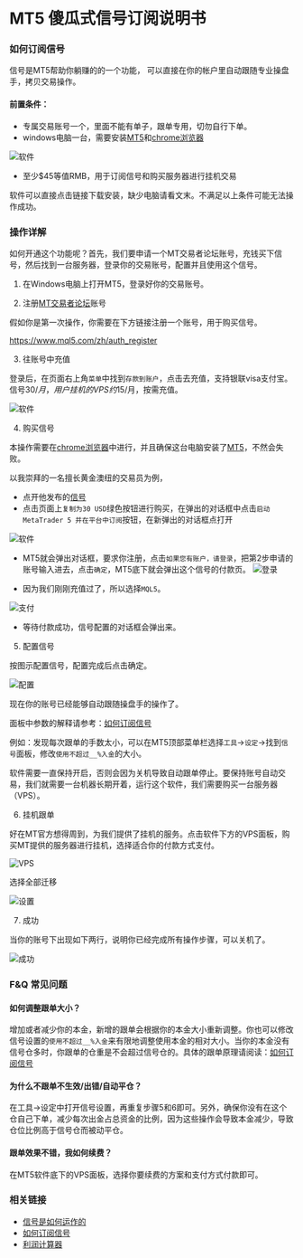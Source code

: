# MT5 傻瓜式信号订阅说明书

### 如何订阅信号
信号是MT5帮助你躺赚的的一个功能， 可以直接在你的帐户里自动跟随专业操盘手，拷贝交易操作。

#### 前置条件：
- 专属交易账号一个，里面不能有单子，跟单专用，切勿自行下单。
- windows电脑一台，需要安装[MT5](https://download.mql5.com/cdn/web/international.capital.markets/mt5/icmarkets5setup.exe)和[chrome浏览器](https://www.google.cn/intl/zh-CN/chrome/)

![软件](/image/software.png)
- 至少$45等值RMB，用于订阅信号和购买服务器进行挂机交易

软件可以直接点击链接下载安装，缺少电脑请看文末。不满足以上条件可能无法操作成功。

### 操作详解
如何开通这个功能呢？首先，我们要申请一个MT交易者论坛账号，充钱买下信号，然后找到一台服务器，登录你的交易账号，配置并且使用这个信号。

1. 在Windows电脑上打开MT5，登录好你的交易账号。

2. 注册[MT交易者论坛](https://www.mql5.com/zh/auth_register)账号

假如你是第一次操作，你需要在下方链接注册一个账号，用于购买信号。

https://www.mql5.com/zh/auth_register

3. 往账号中充值

登录后，在页面右上角`菜单`中找到`存款到账户`，点击去充值，支持银联visa支付宝。
信号$30/月，用户挂机的VPS约$15/月，按需充值。

![软件](/image/deposit.png)

4. 购买信号

本操作需要在[chrome浏览器](https://www.google.cn/intl/zh-CN/chrome/)中进行，并且确保这台电脑安装了[MT5](https://download.mql5.com/cdn/web/international.capital.markets/mt5/icmarkets5setup.exe)，不然会失败。

以我崇拜的一名擅长黄金澳纽的交易员为例，
- 点开他发布的[信号](https://www.mql5.com/zh/signals/676830)
- 点击页面上`复制为30 USD`绿色按钮进行购买，在弹出的对话框中点击`启动MetaTrader 5 并在平台中订阅`按钮，在新弹出的对话框点打开

![软件](/image/subscibe.png)
- MT5就会弹出对话框，要求你注册，点击`如果您有账户，请登录`，把第2步申请的账号输入进去，点击`确定`，MT5底下就会弹出这个信号的付款页。
![登录](/image/signin.png)

- 因为我们刚刚充值过了，所以选择`MQL5`。

![支付](/image/pay.png)
- 等待付款成功，信号配置的对话框会弹出来。

5. 配置信号

按图示配置信号，配置完成后点击确定。

![配置](/image/config.png)


现在你的账号已经能够自动跟随操盘手的操作了。

面板中参数的解释请参考：[如何订阅信号](https://www.metatrader5.com/zh/terminal/help/signals/signal_subscriber)

例如：发现每次跟单的手数太小，可以在MT5顶部菜单栏选择`工具`->`设定`->找到`信号`面板，修改`使用不超过__%入金`的大小。 

软件需要一直保持开启，否则会因为关机导致自动跟单停止。要保持账号自动交易，我们就需要一台机器长期开着，运行这个软件，我们需要购买一台服务器（VPS）。

6. 挂机跟单

好在MT官方想得周到，为我们提供了挂机的服务。点击软件下方的VPS面板，购买MT提供的服务器进行挂机，选择适合你的付款方式支付。

![VPS](/image/vps.png)

选择全部迁移

![设置](/image/vps_setting.png)

7. 成功

当你的账号下出现如下两行，说明你已经完成所有操作步骤，可以关机了。

![成功](/image/done.png)

### F&Q 常见问题
#### 如何调整跟单大小？
增加或者减少你的本金，新增的跟单会根据你的本金大小重新调整。你也可以修改信号设置的`使用不超过__%入金`来有限地调整使用本金的相对大小。当你的本金没有信号仓多时，你跟单的仓重是不会超过信号仓的。具体的跟单原理请阅读：[如何订阅信号](https://www.metatrader5.com/zh/terminal/help/signals/signal_subscriber)
#### 为什么不跟单不生效/出错/自动平仓？
在工具->设定中打开信号设置，再重复步骤5和6即可。另外，确保你没有在这个仓自己下单，减少每次出金占总资金的比例，因为这些操作会导致本金减少，导致仓位比例高于信号仓而被动平仓。
#### 跟单效果不错，我如何续费？
在MT5软件底下的VPS面板，选择你要续费的方案和支付方式付款即可。

### 相关链接

- [信号是如何运作的](https://www.mql5.com/zh/articles/618)
- [如何订阅信号](https://www.metatrader5.com/zh/terminal/help/signals/signal_subscriber)
- [利润计算器](https://www.forextimechina.com.cn/zh/trading-tools/trading-calculator/profit-calculator)

